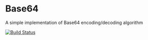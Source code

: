 Base64
======

A simple implementation of Base64 encoding/decoding algorithm

[![Build Status](https://travis-ci.org/farnulfo/Base64.png?branch=master)](https://travis-ci.org/farnulfo/Base64)
